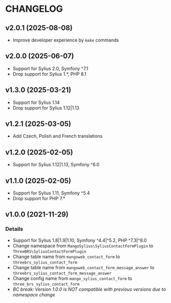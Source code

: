 # CHANGELOG

## v2.0.1 (2025-08-08)
- Improve developer experience by `make` commands

## v2.0.0 (2025-06-07)
- Support for Sylius 2.0, Symfony ^7.1
- Drop support for Sylius 1.*, PHP 8.1

## v1.3.0 (2025-03-21)
- Support for Sylius 1.14
- Drop support for Sylius 1.12|1.13

## v1.2.1 (2025-03-05)
- Add Czech, Polish and French translations

## v1.2.0 (2025-02-05)
- Support for Sylius 1.12|1.13, Symfony ^6.0

## v1.1.0 (2025-02-05)
- Support for Sylius 1.11, Symfony ^5.4
- Drop support for PHP 7.*

## v1.0.0 (2021-11-29)

### Details

- Support for Sylius 1.8|1.9|1.10, Symfony ^4.4|^5.2, PHP ^7.3|^8.0
- Change namespace from `MangoSylius\SyliusContactFormPlugin` to `ThreeBRS\SyliusContactFormPlugin`
- Change table name from `mangoweb_contact_form` to `threebrs_sylius_contact_form`
- Change table name from `mangoweb_contact_form_message_answer` to `threebrs_sylius_contact_form_message_answer`
- Change config name from `mango_sylius_contact_form` to `three_brs_sylius_contact_form`
- *BC break: Version 1.0.0 is NOT compatible with previous versions due to namespace change*
